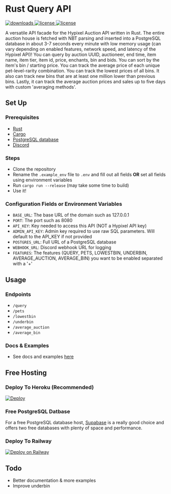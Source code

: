 # Rust Query API
<a href="https://github.com/kr45732/rust-query-api/releases" target="_blank">
  <img alt="downloads" src="https://img.shields.io/github/v/release/kr45732/rust-query-api?style=flat-square" />
</a>
<a href="https://github.com/kr45732/rust-query-api/blob/main/LICENSE" target="_blank">
  <img alt="license" src="https://img.shields.io/github/license/kr45732/rust-query-api?style=flat-square" />
</a>
<a href="https://dsc.gg/skyblock-plus" target="_blank">
  <img alt="license" src="https://img.shields.io/discord/796790757947867156?color=4166f5&label=discord&style=flat-square" />
</a> 

A versatile API facade for the Hypixel Auction API written in Rust. The entire auction house is fetched with NBT parsing and inserted into a PostgreSQL database in about 3-7 seconds every minute with low memory usage (can vary depending on enabled features, network speed, and latency of the Hypixel API)! You can query by auction UUID, auctioneer, end time, item name, item tier, item id, price, enchants, bin and bids. You can sort by the item's bin / starting price. You can track the average price of each unique pet-level-rarity combination. You can track the lowest prices of all bins. It also can track new bins that are at least one million lower than previous bins. Lastly, it can track the average auction prices and sales up to five days with custom 'averaging methods'.

## Set Up
### Prerequisites
- [Rust](https://www.rust-lang.org/tools/install)
- [Cargo](https://doc.rust-lang.org/cargo/getting-started/installation.html)
- [PostgreSQL database](https://www.postgresql.org/)
- [Discord](https://discord.com/)

### Steps
- Clone the repository
- Rename the `.example_env` file to `.env` and fill out all fields **OR** set all fields using environment variables
- Run `cargo run --release` (may take some time to build)
- Use it!

### Configuration Fields or Environment Variables
- `BASE_URL`: The base URL of the domain such as 127.0.0.1
- `PORT`: The port such as 8080
- `API_KEY`: Key needed to access this API (NOT a Hypixel API key)
- `ADMIN_API_KEY`: Admin key required to use raw SQL parameters. Will default to the API_KEY if not provided
- `POSTGRES_URL`: Full URL of a PostgreSQL database
- `WEBHOOK_URL`: Discord webhook URL for logging
- `FEATURES`: The features (QUERY, PETS, LOWESTBIN, UNDERBIN, AVERAGE_AUCTION, AVERAGE_BIN) you want to be enabled separated with a '+' 

## Usage
### Endpoints
- `/query`
- `/pets`
- `/lowestbin`
- `/underbin`
- `/average_auction`
- `/average_bin`

### Docs & Examples
- See docs and examples [here](https://github.com/kr45732/rust-query-api/blob/main/examples/examples.md)

## Free Hosting
### Deploy To Heroku (Recommended)
[![Deploy](https://www.herokucdn.com/deploy/button.svg)](https://heroku.com/deploy)

### Free PostgreSQL Datbase
For a free PostgreSQL database host, [Supabase](https://supabase.com/) is a really good choice and offers two free databases with plenty of space and performance.

### Deploy To Railway
[![Deploy on Railway](https://railway.app/button.svg)](https://railway.app/new/template?template=https://github.com/kr45732/rust-query-api&plugins=postgresql&envs=BASE_URL,API_KEY,ADMIN_API_KEY,POSTGRES_URL,WEBHOOK_URL,FEATURES&optionalEnvs=WEBHOOK_URL,ADMIN_API_KEY&BASE_URLDesc=The+base+URL+of+the+domain.+Do+not+modify+this&API_KEYDesc=Key+needed+to+access+this+API+(NOT+a+Hypixel+API+key)&ADMIN_API_KEYDesc=Admin+key+required+to+use+raw+SQL+parameters.+Will+default+to+the+API_KEY+if+not+provided&POSTGRES_URLDesc=Full+URL+of+a+PostgreSQL+database.+No+need+to+modify+this+unless+you+are+using+your+own+database+since+Railway+already+provides+this+for+you.&WEBHOOK_URLDesc=Discord+webhook+URL+for+logging&FEATURESDesc=The+features+(QUERY,+PETS,+LOWESTBIN,+UNDERBIN,+AVERAGE_AUCTION,+AVERAGE_BIN)+you+want+enabled+separated+with+commas&BASE_URLDefault=0.0.0.0&POSTGRES_URLDefault=$%7B%7BDATABASE_URL%7D%7D&FEATURESDefault=QUERY,LOWESTBIN,AVERAGE_AUCTION,AVERAGE_BIN&referralCode=WrEybV)

## Todo
- Better documentation & more examples
- Improve underbin